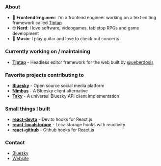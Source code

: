 ### About
- 🔨 **Frontend Engineer**: I'm a frontend engineer working on a text editing framework called [Tiptap](https://github.com/ueberdosis/tiptap)
- 🤓 **Nerd**: I love software, videogames, tabletop RPGs and game development
- 🎸 **Music**: I play guitar and love to check out concerts

### Currently working on / maintaining
* **[Tiptap](https://github.com/ueberdosis/tiptap)** - Headless editor framework for the web built by [@ueberdosis](https://github.com/ueberdosis)

### Favorite projects contributing to
* **[Bluesky](https://github.com/bluesky-social/social-app)** - Open source social media platform
* **[Nimbus](https://github.com/nimbus-town/nimbus)** - A Bluesky client alternative
* **[Tsky](https://github.com/tsky-dev/tsky)** - A universal Bluesky API client implementation

### Small things I built
* **[react-devto](https://github.com/bdbch/react-devto)** - Dev.to hooks for React.js
* **[react-localstorage](https://github.com/bdbch/react-localstorage)** - Localstorage hooks with reactivity
* **[react-github](https://github.com/bdbch/react-github)** - Github hooks for React.js
  
### Contact

- [Bluesky](https://bsky.app/profile/bdbch.com)
- [Website](https://bdbch.com/)
